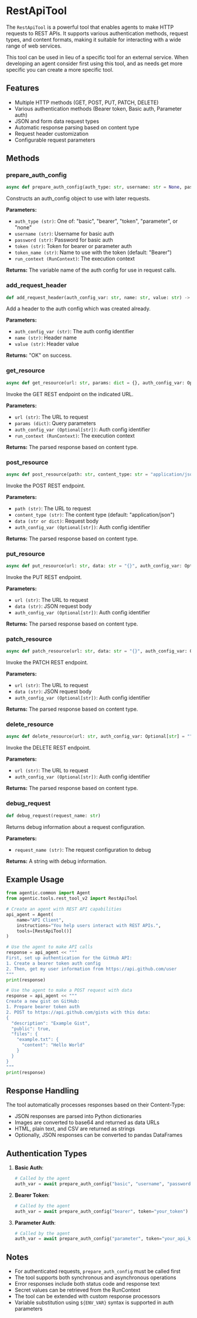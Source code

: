 # RestApiTool

The `RestApiTool` is a powerful tool that enables agents to make HTTP requests to REST APIs. It supports various authentication methods, request types, and content formats, making it suitable for interacting with a wide range of web services.

This tool can be used in lieu of a specific tool for an external service. When developing an agent consider first using this tool, and as needs get more specific you can create a more specific tool.

## Features

- Multiple HTTP methods (GET, POST, PUT, PATCH, DELETE)
- Various authentication methods (Bearer token, Basic auth, Parameter auth)
- JSON and form data request types
- Automatic response parsing based on content type
- Request header customization
- Configurable request parameters

## Methods

### prepare_auth_config

```python
async def prepare_auth_config(auth_type: str, username: str = None, password: str = None, token: str = None, token_name: str = "Bearer", run_context: RunContext = None) -> AsyncGenerator[Any, Any]
```

Constructs an auth_config object to use with later requests.

**Parameters:**

- `auth_type (str)`: One of: "basic", "bearer", "token", "parameter", or "none"
- `username (str)`: Username for basic auth
- `password (str)`: Password for basic auth
- `token (str)`: Token for bearer or parameter auth
- `token_name (str)`: Name to use with the token (default: "Bearer")
- `run_context (RunContext)`: The execution context

**Returns:**
The variable name of the auth config for use in request calls.

### add_request_header

```python
def add_request_header(auth_config_var: str, name: str, value: str) -> str
```

Add a header to the auth config which was created already.

**Parameters:**

- `auth_config_var (str)`: The auth config identifier
- `name (str)`: Header name
- `value (str)`: Header value

**Returns:**
"OK" on success.

### get_resource

```python
async def get_resource(url: str, params: dict = {}, auth_config_var: Optional[str] = "", run_context: RunContext = None)
```

Invoke the GET REST endpoint on the indicated URL.

**Parameters:**

- `url (str)`: The URL to request
- `params (dict)`: Query parameters
- `auth_config_var (Optional[str])`: Auth config identifier
- `run_context (RunContext)`: The execution context

**Returns:**
The parsed response based on content type.

### post_resource

```python
async def post_resource(path: str, content_type: str = "application/json", data: Union[str, dict] = "{}", auth_config_var: Optional[str] = "")
```

Invoke the POST REST endpoint.

**Parameters:**

- `path (str)`: The URL to request
- `content_type (str)`: The content type (default: "application/json")
- `data (str or dict)`: Request body
- `auth_config_var (Optional[str])`: Auth config identifier

**Returns:**
The parsed response based on content type.

### put_resource

```python
async def put_resource(url: str, data: str = "{}", auth_config_var: Optional[str] = "")
```

Invoke the PUT REST endpoint.

**Parameters:**

- `url (str)`: The URL to request
- `data (str)`: JSON request body
- `auth_config_var (Optional[str])`: Auth config identifier

**Returns:**
The parsed response based on content type.

### patch_resource

```python
async def patch_resource(url: str, data: str = "{}", auth_config_var: Optional[str] = "")
```

Invoke the PATCH REST endpoint.

**Parameters:**

- `url (str)`: The URL to request
- `data (str)`: JSON request body
- `auth_config_var (Optional[str])`: Auth config identifier

**Returns:**
The parsed response based on content type.

### delete_resource

```python
async def delete_resource(url: str, auth_config_var: Optional[str] = "")
```

Invoke the DELETE REST endpoint.

**Parameters:**

- `url (str)`: The URL to request
- `auth_config_var (Optional[str])`: Auth config identifier

**Returns:**
The parsed response based on content type.

### debug_request

```python
def debug_request(request_name: str)
```

Returns debug information about a request configuration.

**Parameters:**

- `request_name (str)`: The request configuration to debug

**Returns:**
A string with debug information.

## Example Usage

```python
from agentic.common import Agent
from agentic.tools.rest_tool_v2 import RestApiTool

# Create an agent with REST API capabilities
api_agent = Agent(
    name="API Client",
    instructions="You help users interact with REST APIs.",
    tools=[RestApiTool()]
)

# Use the agent to make API calls
response = api_agent << """
First, set up authentication for the GitHub API:
1. Create a bearer token auth config
2. Then, get my user information from https://api.github.com/user
"""
print(response)

# Use the agent to make a POST request with data
response = api_agent << """
Create a new gist on GitHub:
1. Prepare bearer token auth
2. POST to https://api.github.com/gists with this data:
{
  "description": "Example Gist",
  "public": true,
  "files": {
    "example.txt": {
      "content": "Hello World"
    }
  }
}
"""
print(response)
```

## Response Handling

The tool automatically processes responses based on their Content-Type:

- JSON responses are parsed into Python dictionaries
- Images are converted to base64 and returned as data URLs
- HTML, plain text, and CSV are returned as strings
- Optionally, JSON responses can be converted to pandas DataFrames

## Authentication Types

1. **Basic Auth**:
   ```python
   # Called by the agent
   auth_var = await prepare_auth_config("basic", "username", "password")
   ```

2. **Bearer Token**:
   ```python
   # Called by the agent
   auth_var = await prepare_auth_config("bearer", token="your_token")
   ```

3. **Parameter Auth**:
   ```python
   # Called by the agent
   auth_var = await prepare_auth_config("parameter", token="your_api_key", token_name="api_key")
   ```

## Notes

- For authenticated requests, `prepare_auth_config` must be called first
- The tool supports both synchronous and asynchronous operations
- Error responses include both status code and response text
- Secret values can be retrieved from the RunContext
- The tool can be extended with custom response processors
- Variable substitution using `${ENV_VAR}` syntax is supported in auth parameters
